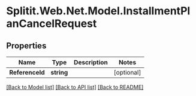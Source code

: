 # Splitit.Web.Net.Model.InstallmentPlanCancelRequest

## Properties

Name | Type | Description | Notes
------------ | ------------- | ------------- | -------------
**ReferenceId** | **string** |  | [optional] 

[[Back to Model list]](../README.md#documentation-for-models) [[Back to API list]](../README.md#documentation-for-api-endpoints) [[Back to README]](../README.md)

